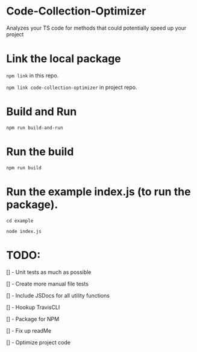 # Code-Collection-Optimizer
Analyzes your TS code for methods that could potentially speed up your project

# Link the local package

`npm link` in this repo.

`npm link code-collection-optimizer` in project repo.

# Build and Run
`npm run build-and-run`

# Run the build
`npm run build`

# Run the example index.js (to run the package).
`cd example`

`node index.js`

# TODO: 

[] - Unit tests as much as possible

[] - Create more manual file tests

[] - Include JSDocs for all utility functions

[] - Hookup TravisCLI

[] - Package for NPM

[] - Fix up readMe

[] - Optimize project code
